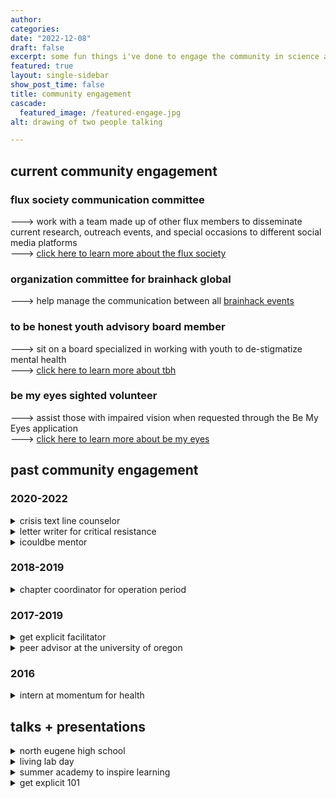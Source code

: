 ```yaml
---
author:
categories:
date: "2022-12-08"
draft: false
excerpt: some fun things i've done to engage the community in science and science with the community
featured: true
layout: single-sidebar
show_post_time: false
title: community engagement
cascade:
  featured_image: /featured-engage.jpg
alt: drawing of two people talking

---
```

## current community engagement

### flux society communication committee
---> work with a team made up of other flux members to disseminate current research, outreach events, and special occasions to different social media platforms </br> ---> [click here to learn more about the flux society](https://fluxsociety.org/communications-committee/)

### organization committee for brainhack global

---> help manage the communication between all [brainhack events](https://brainhack.org/global2022/)

### to be honest youth advisory board member
---> sit on a board specialized in working with youth to de-stigmatize mental health </br>
---> [click here to learn more about tbh](https://linktr.ee/tbhtoday)

### be my eyes sighted volunteer
---> assist those with impaired vision when requested through the Be My Eyes application </br>
---> [click here to learn more about be my eyes](https://www.bemyeyes.com/about)

## past community engagement

### 2020-2022
<details><summary>crisis text line counselor</a></summary>

> provided de-escalation to those in crisis through an online platform

> learn how to get involved [here](https://www.crisistextline.org/)
</details>

<details><summary>letter writer for critical resistance</summary>

> worked with the pacific northwest chapter to respond to letters from incarcerated individuals seeking advice on trauma, mental health, violence, re-entry, and other forms of oppressive content (e.g., ableism, transphobia, etc.)

> learn how to get involved [here](https://criticalresistance.org/)
</details>

<details><summary>icouldbe mentor</summary>

> mentored high school students

> learn how to get involved [here](https://www.icouldbe.org/)
</details>

### 2018-2019

<details><summary>chapter coordinator for operation period</summary>
> restructured a youth-led non-profit to provide advocacy, education, and services relating to menstrual inequity

> learn about the initiative and how to get involved [here](https://www.operationperiod.org/)
</details>

### 2017-2019

<details><summary>get explicit facilitator</summary>

> facilitated peer-to-peer conversations for incoming students surrounding topics such as consent, sexual violence prevention, and healthy sexuality

> learn more about the program [here](https://dos.uoregon.edu/getexplicit)
</details>

<details><summary>peer advisor at the university of oregon</summary>

> advised other undergraduate students studying psychology on executing their graduation plans
</details>

### 2016
<details><summary>intern at momentum for health</summary>

> assisted with an after-school youth program for young adults diagnosed with schizophrenia

> learn more about the organization and how to get involved [here](https://momentumforhealth.org/)
</details>


## talks + presentations

<details><summary>north eugene high school</summary>

> presented "intro to neuroscience" to a psychology class with the [dbic lab](http://devbrainlab.org/)
</details>

<details><summary>living lab day</summary>

 > taught children from the community how to make anatomically correct brain hats and pipe cleaner neurons while answering their questions about the structures</br>
 </details>

<details><summary>summer academy to inspire learning</summary>

 > presented the general topic of mindfulness for a summer camp dedicated to inspiring high school students in Oregon to engage with a variety of scientific fields
 </details>

 <details><summary>get explicit 101</summary>
 > designed and implemented a presentation to give to incoming students at the University of Oregon. The presentation aimed to replace a prevention play surrounding the topic of sexual violence prevention and healthy relationships.
 </details>
